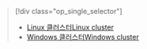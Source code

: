 > [!div class="op_single_selector"]
> * [<span data-ttu-id="ba6a8-101">Linux 클러스터</span><span class="sxs-lookup"><span data-stu-id="ba6a8-101">Linux cluster</span></span>](../articles/hdinsight/hdinsight-hadoop-run-samples-linux.md)
> * [<span data-ttu-id="ba6a8-102">Windows 클러스터</span><span class="sxs-lookup"><span data-stu-id="ba6a8-102">Windows cluster</span></span>](../articles/hdinsight/hdinsight-run-samples.md)
> 
> 

